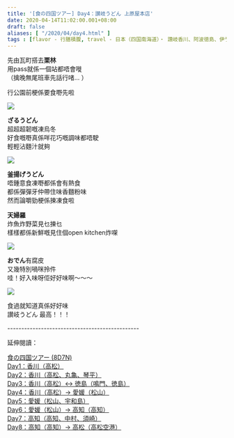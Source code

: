 ```yaml
---
title: '[食の四国ツアー] Day4：讃岐うどん 上原屋本店'
date: 2020-04-14T11:02:00.001+08:00
draft: false
aliases: [ "/2020/04/day4.html" ]
tags : [flavor - 行膳積腹, travel - 日本（四国南海道）・ 讚岐香川、阿波徳島、伊予愛媛、土佐高知]
---
```


先由瓦町搭去**栗林**  
用pass就係一個站都唔會嘥  
（擒晚無尾班車先話行啫... ）  
  
行公園前梗係要食嘢先啦  

![](/images/shikoku4a.jpg)

**ざるうどん**  
超超超韌嘅凍烏冬  
好食嘅嘢真係咩花巧嘅調味都唔駛  
輕輕沾麵汁就夠  

![](/images/shikoku4a1.jpg)

**釜揚げうどん**  
唔鍾意食凍嘢都係會有熱食  
都係彈彈牙仲帶住味香麵粉味  
然而論嚼勁梗係揀凍食啦  
  
**天婦羅**  
炸魚炸野菜見乜揀乜  
樣樣都係新鮮嘅見住個open kitchen炸㗎  

![](/images/shikoku4a2.jpg)

**おでん**有腐皮  
又幾特別喎咪拎件  
哇！好入味呀佢好好味啊～～～  

![](/images/shikoku4a3.jpg)

食過就知道真係好好味  
讃岐うどん 最高！！！  
  
\-----------------------------------------------  
  

延伸閱讀：

[食の四国ツアー (8D7N)](https://www.hidie.net/2020/05/8d7n.html)  
[Day1：香川（高松）](https://www.hidie.net/2017/08/day1.html)  
[Day2：香川（高松、丸亀、琴平）](https://www.hidie.net/2017/08/day2.html)  
[Day3：香川（高松）↔ 徳島（鳴門、徳島）](https://www.hidie.net/2017/08/day3.html)  
[Day4：香川（高松）→ 愛媛（松山）](https://www.hidie.net/2017/08/day4.html)  
[Day5：愛媛（松山、宇和島）](https://www.hidie.net/2017/08/day5.html)  
[Day6：愛媛（松山）→ 高知（高知）](https://www.hidie.net/2017/08/day6.html)  
[Day7：高知（高知、中村、須崎）](https://www.hidie.net/2017/08/day7.html)  
[Day8：高知（高知）→ 高松（高松空港）](https://www.hidie.net/2017/08/day8.html)